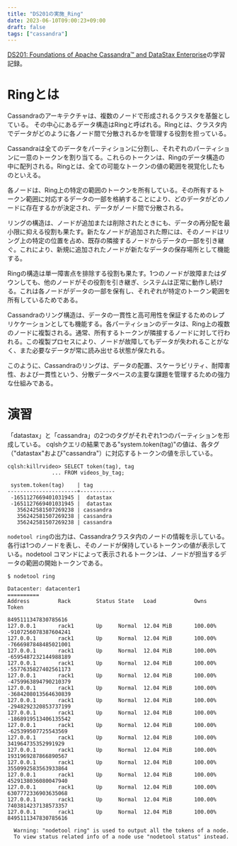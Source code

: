 ```yaml
---
title: "DS201の実施_Ring"
date: 2023-06-10T09:00:23+09:00
draft: false
tags: ["cassandra"] 
---
```

<!--more-->
[DS201: Foundations of Apache Cassandra™ and DataStax Enterprise](https://www.datastax.com/jp/resources/datasheet/ds201-datastax-enterprise-foundations-apache-cassandratm)の学習記録。

# Ringとは
Cassandraのアーキテクチャは、複数のノードで形成されるクラスタを基盤としている。
その中心にあるデータ構造はRingと呼ばれる。Ringとは、クラスタ内でデータがどのように各ノード間で分散されるかを管理する役割を担っている。

Cassandraは全てのデータをパーティションに分割し、それぞれのパーティションに一意のトークンを割り当てる。これらのトークンは、Ringのデータ構造の中に配列される。Ringとは、全ての可能なトークンの値の範囲を視覚化したものといえる。

各ノードは、Ring上の特定の範囲のトークンを所有している。その所有するトークン範囲に対応するデータの一部を格納することにより、どのデータがどのノードに存在するかが決定され、データがノード間で分散される。

リングの構造は、ノードが追加または削除されたときにも、データの再分配を最小限に抑える役割も果たす。新たなノードが追加された際には、そのノードはリング上の特定の位置を占め、既存の隣接するノードからデータの一部を引き継ぐ。これにより、新規に追加されたノードが新たなデータの保存場所として機能する。

Ringの構造は単一障害点を排除する役割も果たす。1つのノードが故障またはダウンしても、他のノードがその役割を引き継ぎ、システムは正常に動作し続ける。これは各ノードがデータの一部を保有し、それぞれが特定のトークン範囲を所有しているためである。

Cassandraのリング構造は、データの一貫性と高可用性を保証するためのレプリケケーションとしても機能する。各パーティションのデータは、Ring上の複数のノードに複製される。通常、所有するトークンが隣接するノードに対して行われる。この複製プロセスにより、ノードが故障してもデータが失われることがなく、また必要なデータが常に読み出せる状態が保たれる。

このように、Cassandraのリングは、データの配置、スケーラビリティ、耐障害性、および一貫性という、分散データベースの主要な課題を管理するための強力な仕組みである。


# 演習
「datastax」と「cassandra」の2つのタグがそれぞれ1つのパーティションを形成している。
cqlshクエリの結果である"system.token(tag)"の値は、各タグ（"datastax"および"cassandra"）に対応するトークンの値を示している。
```
cqlsh:killrvideo> SELECT token(tag), tag
              ... FROM videos_by_tag;

 system.token(tag)    | tag
----------------------+-----------
 -1651127669401031945 |  datastax
 -1651127669401031945 |  datastax
   356242581507269238 | cassandra
   356242581507269238 | cassandra
   356242581507269238 | cassandra
```
`nodetool ring`の出力は、Cassandraクラスタ内のノードの情報を示している。各行は1つのノードを表し、そのノードが保持しているトークンの値が表示している。nodetool コマンドによって表示されるトークンは、ノードが担当するデータの範囲の開始トークンである。

```
$ nodetool ring

Datacenter: datacenter1
==========
Address         Rack        Status State   Load            Owns                Token
                                                                               8495111347830785616
127.0.0.1       rack1       Up     Normal  12.04 MiB       100.00%             -9107256078387604241
127.0.0.1       rack1       Up     Normal  12.04 MiB       100.00%             -7666987848485021001
127.0.0.1       rack1       Up     Normal  12.04 MiB       100.00%             -6595487232144988189
127.0.0.1       rack1       Up     Normal  12.04 MiB       100.00%             -5577635827402561173
127.0.0.1       rack1       Up     Normal  12.04 MiB       100.00%             -4759963894790210379
127.0.0.1       rack1       Up     Normal  12.04 MiB       100.00%             -3684208013564630839
127.0.0.1       rack1       Up     Normal  12.04 MiB       100.00%             -2948292320853737199
127.0.0.1       rack1       Up     Normal  12.04 MiB       100.00%             -1868919513406135542
127.0.0.1       rack1       Up     Normal  12.04 MiB       100.00%             -625399507725543569
127.0.0.1       rack1       Up     Normal  12.04 MiB       100.00%             341964735352991929
127.0.0.1       rack1       Up     Normal  12.04 MiB       100.00%             1931969287866890567
127.0.0.1       rack1       Up     Normal  12.04 MiB       100.00%             3550992583563933864
127.0.0.1       rack1       Up     Normal  12.04 MiB       100.00%             4529138036080047940
127.0.0.1       rack1       Up     Normal  12.04 MiB       100.00%             6307772336903635068
127.0.0.1       rack1       Up     Normal  12.04 MiB       100.00%             7403814237138573357
127.0.0.1       rack1       Up     Normal  12.04 MiB       100.00%             8495111347830785616

  Warning: "nodetool ring" is used to output all the tokens of a node.
  To view status related info of a node use "nodetool status" instead.
```
